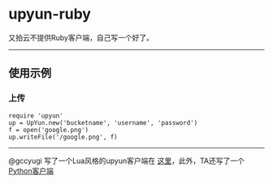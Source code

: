 upyun-ruby
==========

又拍云不提供Ruby客户端，自己写一个好了。

---

## 使用示例

### 上传

	require 'upyun'
	up = UpYun.new('bucketname', 'username', 'password')
	f = open('google.png')
	up.writeFile('/google.png', f)



---

@gccyugi 写了一个Lua风格的upyun客户端在 [这里](http://gist.github.com/2723675)，此外，TA还写了一个 [Python客户端](http://gist.github.com/2658028)